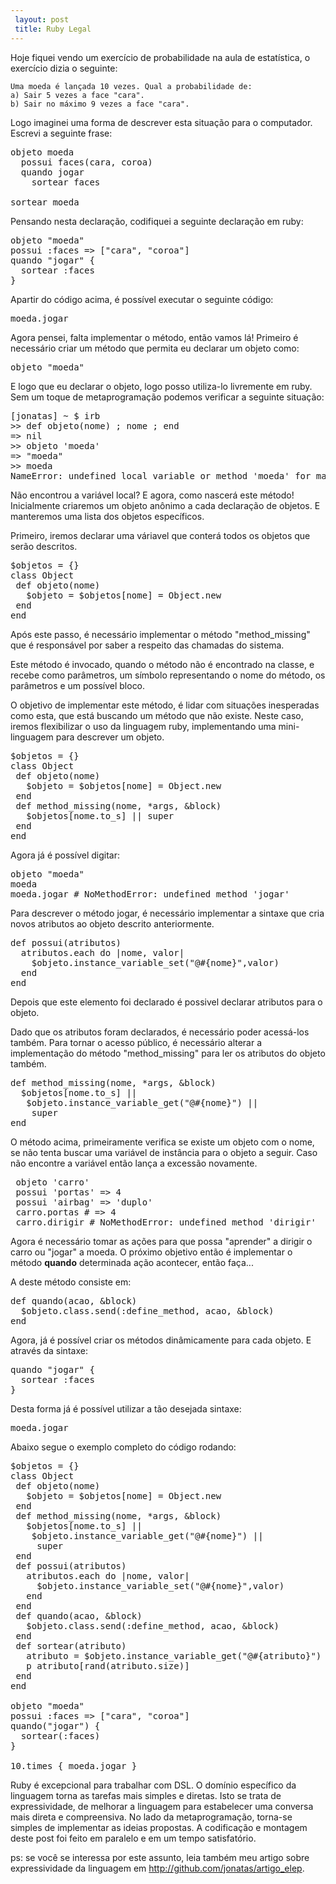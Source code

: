 ```yaml
---
 layout: post
 title: Ruby Legal
---
```




Hoje fiquei vendo um exercício de probabilidade na aula de estatística, o exercício dizia o seguinte:

    Uma moeda é lançada 10 vezes. Qual a probabilidade de:
    a) Sair 5 vezes a face "cara".
    b) Sair no máximo 9 vezes a face "cara".

Logo imaginei uma forma de descrever esta situação para o computador. Escrevi a seguinte frase: 

<pre class="prettyprint">
objeto moeda
  possui faces(cara, coroa)
  quando jogar
    sortear faces

sortear moeda
</pre>

Pensando nesta declaração, codifiquei a seguinte declaração em ruby:

<pre class="prettyprint">
objeto "moeda"
possui :faces =&gt; ["cara", "coroa"]
quando "jogar" {
  sortear :faces
}
</pre>

Apartir do código acima, é possível executar o seguinte código:

<pre class="prettyprint">
moeda.jogar
</pre>

Agora pensei, falta implementar o método, então vamos lá! Primeiro é necessário criar um método que permita eu declarar um objeto como:

<pre class="prettyprint">
objeto "moeda"
</pre>

E logo que eu declarar o objeto, logo posso utiliza-lo livremente em ruby. Sem um toque de metaprogramação podemos verificar a seguinte situação:

<pre class="prettyprint">
[jonatas] ~ $ irb
>> def objeto(nome) ; nome ; end
=> nil
>> objeto 'moeda'
=> "moeda"
>> moeda
NameError: undefined local variable or method 'moeda' for main:Object
</pre>

Não encontrou a variável local? E agora, como nascerá este método! Inicialmente criaremos um objeto anônimo a cada declaração de objetos. E manteremos uma lista dos objetos específicos.

Primeiro, iremos declarar uma váriavel que conterá todos os objetos que serão descritos.


<pre class="prettyprint">
$objetos = {}
class Object
 def objeto(nome)
   $objeto = $objetos[nome] = Object.new 
 end
end
</pre>

Após este passo, é necessário implementar o método "method\_missing" que é responsável por saber a respeito das chamadas do sistema.

Este método é invocado, quando o método não é encontrado na classe, e recebe como parâmetros, um símbolo representando o nome do método, os parâmetros e um possível bloco. 

O objetivo de implementar este método, é lidar com situações inesperadas como esta, que está buscando um método que não existe. Neste caso, iremos flexibilizar o uso da linguagem ruby, implementando uma mini-linguagem para descrever um objeto.

<pre class="prettyprint">
$objetos = {}
class Object
 def objeto(nome)
   $objeto = $objetos[nome] = Object.new 
 end
 def method_missing(nome, *args, &amp;block)
   $objetos[nome.to_s] || super
 end
end
</pre>

Agora já é possível digitar:

<pre class="prettyprint">
objeto "moeda"
moeda
moeda.jogar # NoMethodError: undefined method 'jogar' 
</pre>

Para descrever o método jogar, é necessário implementar a sintaxe que cria novos atributos ao objeto descrito anteriormente.

<pre class="prettyprint">
def possui(atributos)
  atributos.each do |nome, valor|
    $objeto.instance_variable_set("@#{nome}",valor)
  end
end
</pre>

Depois que este elemento foi declarado é possivel declarar atributos para o objeto. 

Dado que os atributos foram declarados, é necessário poder acessá-los também. Para tornar o acesso público, é necessário alterar a implementação do método  "method\_missing" para ler os atributos do objeto também.

<pre class="prettyprint">
def method_missing(nome, *args, &amp;block)
  $objetos[nome.to_s] ||
   $objeto.instance_variable_get("@#{nome}") ||
    super
end
</pre>

O método acima, primeiramente verifica se existe um objeto com o nome, se não tenta buscar uma variável de instância para o objeto a seguir. Caso não encontre a variável então lança a excessão novamente.

<pre class="prettyprint">
 objeto 'carro' 
 possui 'portas' =&gt; 4
 possui 'airbag' => 'duplo'
 carro.portas # => 4
 carro.dirigir # NoMethodError: undefined method 'dirigir'
</pre>

Agora é necessário tomar as ações para que possa "aprender" a dirigir o carro ou "jogar" a moeda. O próximo objetivo então é implementar o método **quando** determinada ação acontecer, então faça... 

A deste método consiste em:

<pre class="prettyprint">
def quando(acao, &amp;block)
  $objeto.class.send(:define_method, acao, &amp;block)
end
</pre>

Agora, já é possível criar os métodos dinâmicamente para cada objeto. E através da sintaxe:

<pre class="prettyprint">
quando "jogar" {
  sortear :faces
}
</pre>

Desta forma já é possível utilizar a tão desejada sintaxe:

<pre class="prettyprint">
moeda.jogar
</pre>

Abaixo segue o exemplo completo do código rodando:

<pre class="prettyprint">
$objetos = {}
class Object
 def objeto(nome)
   $objeto = $objetos[nome] = Object.new 
 end
 def method_missing(nome, *args, &amp;block)
   $objetos[nome.to_s] ||
    $objeto.instance_variable_get("@#{nome}") ||
     super
 end
 def possui(atributos)
   atributos.each do |nome, valor|
     $objeto.instance_variable_set("@#{nome}",valor)
   end
 end
 def quando(acao, &amp;block)
   $objeto.class.send(:define_method, acao, &amp;block)
 end
 def sortear(atributo)
   atributo = $objeto.instance_variable_get("@#{atributo}")
   p atributo[rand(atributo.size)]
 end
end

objeto "moeda"
possui :faces =&gt; ["cara", "coroa"]
quando("jogar") {
  sortear(:faces)
}

10.times { moeda.jogar }
</pre>

Ruby é excepcional para trabalhar com DSL. O domínio específico da linguagem torna as tarefas mais simples e diretas. Isto se trata de expressividade, de melhorar a linguagem para estabelecer uma conversa mais direta e compreensiva. No lado da metaprogramação, torna-se simples de implementar as ideias propostas. A codificação e montagem deste post foi feito em paralelo e em um tempo satisfatório.

ps: se você se interessa por este assunto, leia também meu artigo sobre expressividade da linguagem em <http://github.com/jonatas/artigo_elep>.


